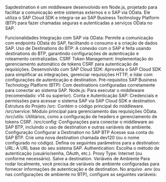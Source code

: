Sapdestination é um middleware desenvolvido em Node.js, projetado para facilitar a comunicação entre sistemas externos e o SAP via OData. Ele utiliza o SAP Cloud SDK e integra-se ao SAP Business Technology Platform (BTP) para fazer chamadas seguras e autenticadas a serviços OData no SAP.

Funcionalidades
Integração com SAP via OData: Permite a comunicação com endpoints OData do SAP, facilitando o consumo e a criação de dados SAP.
Uso de Destinations do BTP: A conexão com o SAP é feita usando destinations do BTP, garantindo configurações de autenticação e roteamento centralizadas.
CSRF Token Management: Implementação do gerenciamento automático de tokens CSRF para autenticação de requisições.
Desenvolvido com SAP Cloud SDK: Aproveita o SAP Cloud SDK para simplificar as integrações, gerenciar requisições HTTP, e lidar com configurações de autenticação e destination.
Pré-requisitos
SAP Business Technology Platform (BTP): Com destinations configuradas corretamente para conectar ao sistema SAP.
Node.js: Para executar o middleware (recomendado: v14 ou superior).
Conta e Autenticação SAP: Credenciais e permissões para acessar o sistema SAP via SAP Cloud SDK e destination.
Estrutura do Projeto
/src: Contém o código principal do middleware.
/src/service: Módulo principal para gerenciamento das requisições OData.
/src/utils: Utilitários, como a configuração de headers e gerenciamento de tokens CSRF.
/src/config: Configurações para conectar o middleware ao SAP BTP, incluindo o uso de destination e outras variáveis de ambiente.
Configuração
Configurar a Destination no SAP BTP
Acesse sua conta do SAP BTP.
Crie uma nova destination chamada dev120 (ou o nome configurado no código).
Defina os seguintes parâmetros para a destination:
URL: A URL base do seu sistema SAP.
Authentication: Escolha o método de autenticação (usuário/senha, OAuth, etc.).
Proxy Type: Internet (ou conforme necessário).
Salve a destination.
Variáveis de Ambiente
Para rodar localmente, você precisa de variáveis de ambiente configuradas para fornecer informações de autenticação e de destination. No arquivo .env (ou nas configurações de ambiente no BTP), configure as seguintes variáveis:
